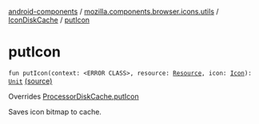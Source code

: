 [android-components](../../index.md) / [mozilla.components.browser.icons.utils](../index.md) / [IconDiskCache](index.md) / [putIcon](./put-icon.md)

# putIcon

`fun putIcon(context: <ERROR CLASS>, resource: `[`Resource`](../../mozilla.components.browser.icons/-icon-request/-resource/index.md)`, icon: `[`Icon`](../../mozilla.components.browser.icons/-icon/index.md)`): `[`Unit`](https://kotlinlang.org/api/latest/jvm/stdlib/kotlin/-unit/index.html) [(source)](https://github.com/mozilla-mobile/android-components/blob/master/components/browser/icons/src/main/java/mozilla/components/browser/icons/utils/IconDiskCache.kt#L83)

Overrides [ProcessorDiskCache.putIcon](../../mozilla.components.browser.icons.processor/-disk-icon-processor/-processor-disk-cache/put-icon.md)

Saves icon bitmap to cache.

